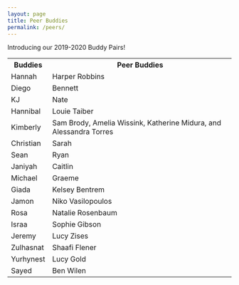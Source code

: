 ```yaml
---
layout: page
title: Peer Buddies
permalink: /peers/
---
```

Introducing our 2019-2020 Buddy Pairs!
<table cellspacing="0" cellpadding="0">
  <tr>
    <th>Buddies</th><th>Peer Buddies</th>
  </tr>
  <tr class="even">
    <td>Hannah</td><td>Harper Robbins</td>
  </tr>
  <tr>
    <td>Diego</td><td>Bennett</td>
  </tr>
  <tr>
    <td>KJ</td><td>Nate</td>
  </tr>
  <tr>
    <td>Hannibal</td><td>Louie Taiber</td>
  </tr>
  <tr>
    <td>Kimberly</td><td>Sam Brody, Amelia Wissink, Katherine Midura, and Alessandra Torres</td>
  </tr>
  <tr>
    <td>Christian</td><td>Sarah</td>
  </tr>
  <tr>
    <td>Sean</td><td>Ryan</td>
  </tr>
  <tr>
    <td>Janiyah</td><td>Caitlin</td>
  </tr>
  <tr>
    <td>Michael</td><td>Graeme</td>
  </tr>
  <tr>
    <td>Giada</td><td>Kelsey Bentrem</td>
  </tr>
  <tr>
    <td>Jamon</td><td>Niko Vasilopoulos</td>
  </tr>
  <tr>
    <td>Rosa</td><td>Natalie Rosenbaum</td>
  </tr>
  <tr>
    <td>Israa</td><td>Sophie Gibson</td>
  </tr>
  <tr>
    <td>Jeremy</td><td>Lucy Zises</td>
  </tr>
  <tr>
    <td>Zulhasnat</td><td>Shaafi Flener</td>
  </tr>
  <tr>
    <td>Yurhynest</td><td>Lucy Gold</td>
  </tr>
  <tr>
    <td>Sayed</td><td>Ben Wilen</td>
  </tr>
</table>
